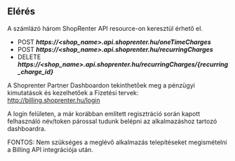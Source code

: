 ## Elérés

A számlázó három ShopRenter API resource-on keresztül érhető el.
- POST _**https://<shop_name>.api.shoprenter.hu/oneTimeCharges**_
- POST _**https://<shop_name>.api.shoprenter.hu/recurringCharges**_
- DELETE _**https://<shop_name>.api.shoprenter.hu/recurringCharges/{recurring_charge_id}**_

A Shoprenter Partner Dashboardon tekinthetőek meg a pénzügyi kimutatások és kezelhetőek a Fizetési tervek:
http://billing.shoprenter.hu/login

A login felületen, a már korábban említett regisztráció során kapott felhasználó név/token párossal tudunk belépni az alkalmazáshoz tartozó dashboardra.

FONTOS: Nem szükséges a meglévő alkalmazás telepítéseket megismételni a Billing API integrációja után.
